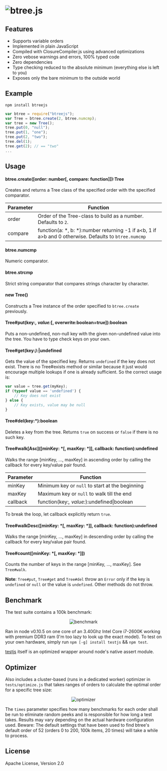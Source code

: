 ![btree.js](https://raw.github.com/dcodeIO/btree.js/master/btree.png)
==============

Features
--------
* Supports variable orders
* Implemented in plain JavaScript
* Compiled with ClosureCompiler.js using advanced optimizations
* Zero vebose warnings and errors, 100% typed code
* Zero dependencies
* Type checking reduced to the absolute minimum (everything else is left to you)
* Exposes only the bare minimum to the outside world

Example
-------
`npm install btreejs`

```javascript
var btree = require("btreejs");
var Tree = btree.create(2, btree.numcmp);
var tree = new Tree();
tree.put(0, "null");
tree.put(1, "one");
tree.put(2, "two");
tree.del(1);
tree.get(2); // == "two"
...
```

Usage
-----
#### btree.create([order: number[, compare: function]]):Tree
Creates and returns a Tree class of the specified order with the specified comparator.

| Parameter | Function                                                                                                    | 
| --------- | ----------------------------------------------------------------------------------------------------------- |
| order     | Order of the Tree-class to build as a number. Defaults to `2`.                                              |
| compare   | function(a: *, b: *):number returning -1 if a&lt;b, 1 if a&gt;b and 0 otherwise. Defaults to `btree.numcmp` |

#### btree.numcmp
Numeric comparator.

#### btree.strcmp
Strict string comparator that compares strings character by character.

#### new Tree()
Constructs a Tree instance of the order specified to `btree.create` previously.

#### Tree#put(key:*, value:*[, overwrite:boolean=true]):boolean
Puts a non-undefined, non-null key with the given non-undefined value into the tree. You have to type check keys on your
own.

#### Tree#get(key:*):*|undefined
Gets the value of the specified key. Returns `undefined` if the key does not exist. There is no Tree#exists method or
similar because it just would encourage multiple lookups if one is already sufficient. So the correct usage is:

```javascript
var value = tree.get(myKey);
if (typeof value == 'undefined') {
    // Key does not exist
} else {
    // Key exists, value may be null
}
```

#### Tree#del(key:*):boolean
Deletes a key from the tree. Returns `true` on success or `false` if there is no such key.

#### Tree#walk\[Asc\]([minKey: *[, maxKey: *]], callback: function):undefined
Walks the range [minKey, ..., maxKey] in ascending order by calling the callback for every key/value pair found.

| Parameter | Function                                                                                      |
| --------- | --------------------------------------------------------------------------------------------- |
| minKey    | Minimum key or `null` to start at the beginning                                               |
| maxKey    | Maximum key or `null` to walk till the end                                                    |
| callback  | function(key:*, value:*):undefined\|boolean                                                   |

To break the loop, let callback explicitly return `true`.

#### Tree#walkDesc([minKey: *[, maxKey: *]], callback: function):undefined
Walks the range [minKey, ..., maxKey] in descending order by calling the callback for every key/value pair found.

#### Tree#count([minKey: *[, maxKey: *]])
Counts the number of keys in the range [minKey, ..., maxKey]. See `Tree#walk`.

**Note**: `Tree#put`, `Tree#get` and `Tree#del` throw an `Error` only if the key is `undefined` or `null` or the value
is `undefined`. Other methods do not throw.

Benchmark
---------
The test suite contains a 100k benchmark:

<p align="center">
    <img src="https://raw.github.com/dcodeIO/btree.js/master/bench.jpg" alt="benchmark" />
</p>

Ran in node v0.10.5 on one core of an 3.40Ghz Intel Core i7-2600K working with premium DDR3 ram (I'm too lazy to look
up the exact model). To test on your own hardware, simply run `npm [-g] install testjs` && `npm test`.

[testjs](https://github.com/dcodeIO/test.js) itself is an optimized wrapper around node's native assert module.

Optimizer
---------
Also includes a cluster-based (runs in a dedicated worker) optimizer in `tests/optimize.js` that takes ranges of orders
to calculate the optimal order for a specific tree size:

<p align="center">
    <img src="https://raw.github.com/dcodeIO/btree.js/master/optimize.jpg" alt="optimizer" />
</p>

The `times` parameter specifies how many benchmarks for each order shall be run to eliminate random peeks and is
responsible for how long a test takes. Results may vary depending on the actual hardware configuration used.
Beware: The default settings that have been used to find btree's default order of 52 (orders 0 to 200, 100k items, 20
times) will take a while to process.

License
-------
Apache License, Version 2.0
